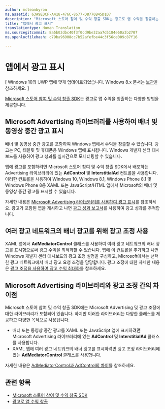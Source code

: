 ```yaml
---
author: mcleanbyron
ms.assetid: 63A9EDCF-A418-476C-8677-D8770B45D1D7
description: "Microsoft 스토어 참여 및 수익 창출 SDK는 광고로 앱 수익을 창출하는 다양한 방법을 제공합니다."
title: "앱에서 광고 표시"
translationtype: Human Translation
ms.sourcegitcommit: 8a5b02dbc40f3f0cd9be32aa7d5184e60a3b2707
ms.openlocfilehash: c79ba96908cc7b52afefbe44c3f56ce009c87f16

---
```


# 앱에서 광고 표시


\[ Windows 10의 UWP 앱에 맞게 업데이트되었습니다. Windows 8.x 문서는 [보관](http://go.microsoft.com/fwlink/p/?linkid=619132)을 참조하세요. \]

[Microsoft 스토어 참여 및 수익 창출 SDK](monetize-your-app-with-the-microsoft-store-engagement-and-monetization-sdk.md)는 광고로 앱 수익을 창출하는 다양한 방법을 제공합니다.

## Microsoft Advertising 라이브러리를 사용하여 배너 및 동영상 중간 광고 표시

배너 및 동영상 중간 광고를 포함하여 Windows 앱에서 수익을 창출할 수 있습니다. 광고는 PC, 태블릿 및 휴대폰용 Windows 앱에 표시됩니다. Windows 개발자 센터 대시보드를 사용하여 광고 성과를 실시간으로 모니터링할 수 있습니다.

앱에 광고를 포함하려면 Microsoft 스토어 참여 및 수익 창출 SDK에서 배포하는 Advertising 라이브러리에 있는 **AdControl** 및 **InterstitialAd** 컨트롤을 사용합니다. 이러한 컨트롤을 사용하여 Windows 10, Windows 8.1, Windows Phone 8.1 및 Windows Phone 8용 XAML 또는 JavaScript/HTML 앱에서 Microsoft의 배너 및 동영상 중간 광고를 표시할 수 있습니다.

자세한 내용은 [Microsoft Advertising 라이브러리를 사용하여 광고 표시](display-ads-using-the-microsoft-advertising-libraries.md)를 참조하세요. 광고가 포함된 앱을 게시하고 나면 [광고 성과 보고서](../publish/advertising-performance-report.md)를 사용하여 광고 성과를 추적합니다.                                           

## 여러 광고 네트워크의 배너 광고를 위해 광고 조정 사용

XAML 앱에서 **AdMediatorControl** 클래스를 사용하여 여러 광고 네트워크의 배너 광고를 표시함으로써 광고 수익을 최적화할 수 있습니다. 앱에 이 컨트롤을 추가하고 나면 Windows 개발자 센터 대시보드의 광고 조정 설정을 구성하고, Microsoft에서는 선택한 광고 네트워크에서 배너 광고 요청 조정을 담당합니다. 광고 조정에 대한 자세한 내용은 [광고 조정을 사용하여 광고 수익 최대화](use-ad-mediation-to-maximize-revenue.md)를 참조하세요.

## Microsoft Advertising 라이브러리와 광고 조정 간의 차이점

Microsoft 스토어 참여 및 수익 창출 SDK에는 Microsoft Advertising 및 광고 조정에 대한 라이브러리가 포함되어 있습니다. 하지만 이러한 라이브러리는 다양한 클래스를 제공하고 다양한 목적으로 사용됩니다.

* 배너 또는 동영상 중간 광고를 XAML 또는 JavaScript 앱에 표시하려면 Microsoft Advertising 라이브러리에 있는 **AdControl** 및 **InterstitialAd** 클래스를 사용합니다.
* XAML 앱에 여러 광고 네트워크의 배너 광고를 표시하려면 광고 조정 라이브러리에 있는 **AdMediatorControl** 클래스를 사용합니다.

자세한 내용은 [AdMediatorControl과 AdControl의 차이](what-is-the-difference-admediatorcontrol-or-adcontrol.md)를 참조하세요.

## 관련 항목

* [Microsoft 스토어 참여 및 수익 창출 SDK](monetize-your-app-with-the-microsoft-store-engagement-and-monetization-sdk.md)
* [광고로 앱 수익 창출]( http://go.microsoft.com/fwlink/p/?LinkId=699559)



<!--HONumber=Jun16_HO4-->


